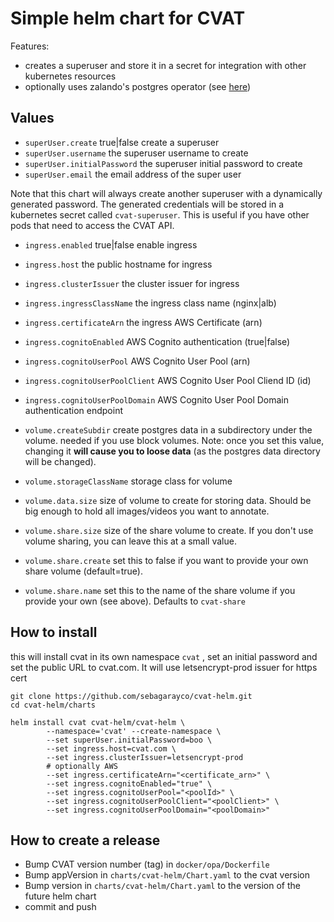 # Simple helm chart for CVAT

Features:

- creates a superuser and store it in a secret for integration with other kubernetes resources
- optionally uses zalando's postgres operator (see [here](zalando-pgo.md))

## Values

- `superUser.create` true|false create a superuser
- `superUser.username` the superuser username to create
- `superUser.initialPassword` the superuser initial password to create
- `superUser.email` the email address of the super user

Note that this chart will always create another superuser with a dynamically generated password. The generated credentials will be stored in a kubernetes secret called `cvat-superuser`.
This is useful if you have other pods that need to access the CVAT API.

- `ingress.enabled` true|false enable ingress
- `ingress.host` the public hostname for ingress
- `ingress.clusterIssuer` the cluster issuer for ingress
- `ingress.ingressClassName` the ingress class name (nginx|alb)
- `ingress.certificateArn` the ingress AWS Certificate (arn)
- `ingress.cognitoEnabled` AWS Cognito authentication (true|false)
- `ingress.cognitoUserPool` AWS Cognito User Pool (arn)
- `ingress.cognitoUserPoolClient` AWS Cognito User Pool Cliend ID (id)
- `ingress.cognitoUserPoolDomain` AWS Cognito User Pool Domain authentication endpoint

- `volume.createSubdir` create postgres data in a subdirectory under the volume. needed if you use block volumes. Note: once you set this value, changing it **will cause you to loose data** (as the postgres data directory will be changed).
- `volume.storageClassName` storage class for volume
- `volume.data.size` size of volume to create for storing data. Should be big enough to hold all images/videos you want to annotate.

- `volume.share.size` size of the share volume to create. If you don't use volume sharing, you can leave this at a small value.
- `volume.share.create` set this to false if you want to provide your own share volume (default=true).
- `volume.share.name` set this to the name of the share volume if you provide your own (see above). Defaults to `cvat-share`

## How to install

this will install cvat in its own namespace `cvat` , set an initial password and set the public URL to cvat.com. It will use letsencrypt-prod issuer for https cert

```shell
git clone https://github.com/sebagarayco/cvat-helm.git
cd cvat-helm/charts

helm install cvat cvat-helm/cvat-helm \
        --namespace='cvat' --create-namespace \
        --set superUser.initialPassword=boo \
        --set ingress.host=cvat.com \
        --set ingress.clusterIssuer=letsencrypt-prod
        # optionally AWS
        --set ingress.certificateArn="<certificate_arn>" \
        --set ingress.cognitoEnabled="true" \
        --set ingress.cognitoUserPool="<poolId>" \
        --set ingress.cognitoUserPoolClient="<poolClient>" \
        --set ingress.cognitoUserPoolDomain="<poolDomain>"
```

## How to create a release

- Bump CVAT version number (tag) in `docker/opa/Dockerfile`
- Bump appVersion in `charts/cvat-helm/Chart.yaml` to the cvat version
- Bump version in `charts/cvat-helm/Chart.yaml` to the version of the future helm chart
- commit and push
